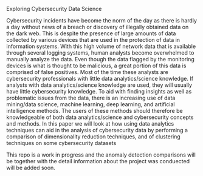 Exploring Cybersecurity Data Science

 Cybersecurity incidents have become the norm of the day as there is hardly a day without
 news of a breach or discovery of illegally obtained data on the dark web. This is despite the
 presence of large amounts of data collected by various devices that are used in the protection
 of data in information systems. With this high volume of network data that is available
 through several logging systems, human analysts become overwhelmed to manually analyze
 the data. Even though the data flagged by the monitoring devices is what is thought to
 be malicious, a great portion of this data is comprised of false positives. Most of the time
 these analysts are cybersecurity professionals with little data analytics/science knowledge.
 If analysts with data analytics/science knowledge are used, they will usually have little
 cybersecurity knowledge. To aid with finding insights as well as problematic issues from
 the data, there is an increasing use of data mining/data science, machine learning, deep
 learning, and artificial intelligence methods. The users of these methods should therefore
 be knowledgeable of both data analytics/science and cybersecurity concepts and methods.
 In this paper we will look at how using data analytics techniques can aid in the analysis
 of cybersecurity data by performing a comparison of dimensionality reduction techniques,
 and of clustering techniques on some cybersecurity datasets


This repo is a work in progress and the anomaly detection comparisons will be together with 
the detail information about the project was conduected will be added soon.
